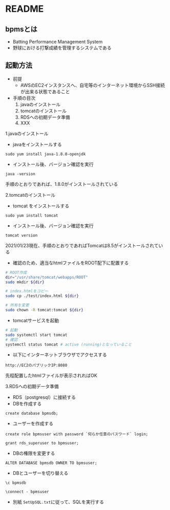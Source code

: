 # README
## bpmsとは
- Batting Performance Management System
- 野球における打撃成績を管理するシステムである

## 起動方法
- 前提
  - AWSのEC2インスタンスへ、自宅等のインターネット環境からSSH接続が出来る状態であること
- 手順の目次
  1. javaのインストール
  2. tomcatのインストール
  3. RDSへの初期データ準備
  4. XXX

1.javaのインストール
 - javaをインストールする
``` 
sudo yum install java-1.8.0-openjdk
```
 - インストール後、バージョン確認を実行
```
java -version
```
手順のとおりであれば、1.8.0がインストールされている

2.tomcatのインストール
 - tomcat をインストールする
```
sudo yum install tomcat
```
 - インストール後、バージョン確認を実行
```
tomcat version
```
2021/01/23現在、手順のとおりであればTomcatは8.5がインストールされている
 - 確認のため、適当なhtmlファイルをROOT配下に配置する
```bash
# ROOT作成
dir="/usr/share/tomcat/webapps/ROOT"
sudo mkdir ${dir}

# index.htmlをコピー
sudo cp ./test/index.html ${dir}

# 所有を変更
sudo chown -R tomcat:tomcat ${dir}
```
 - tomcatサービスを起動
```bash
# 起動
sudo systemctl start tomcat
# 確認
systemctl status tomcat # active (running)となっていること
```
 - 以下にインターネットブラウザでアクセスする
```
http://EC2のパブリックIP:8080
```
先程配置したhtmlファイルが表示されればOK

3.RDSへの初期データ準備
 - RDS（postgresql）に接続する
 - DBを作成する
```
create database bpmsdb;
```
 - ユーザーを作成する
```
create role bpmsuser with password `何らか任意のパスワード` login;

grant rds_superuser to bpmsuser;
```
 - DBの権限を変更する
```
ALTER DATABASE bpmsdb OWNER TO bpmsuser;
```
 - DBとユーザーを切り替える
```
\c bpmsdb

\connect - bpmsuser
```
 - 別紙 `SetUpSQL.txt`に従って、SQLを実行する

